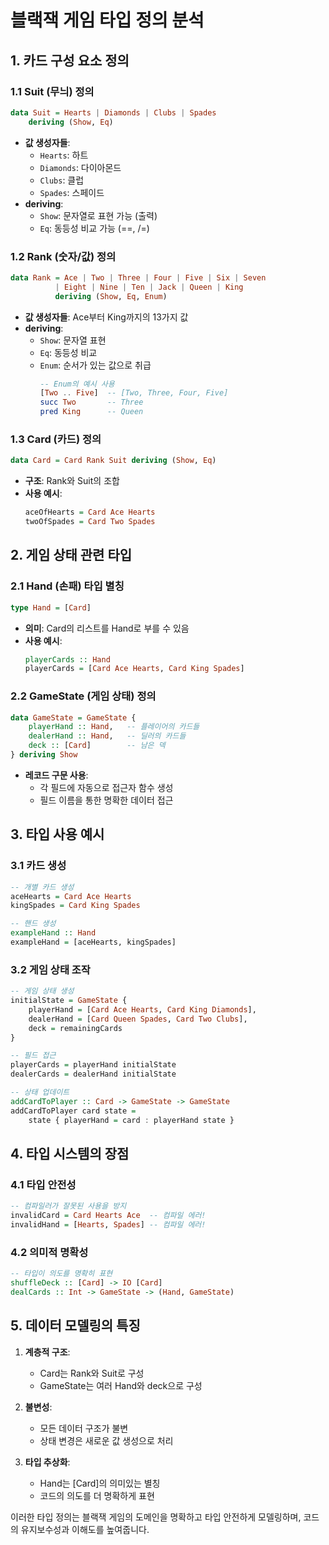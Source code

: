 # 블랙잭 게임 타입 정의 분석

## 1. 카드 구성 요소 정의

### 1.1 Suit (무늬) 정의

```haskell
data Suit = Hearts | Diamonds | Clubs | Spades
    deriving (Show, Eq)
```

- **값 생성자들**:
  - `Hearts`: 하트
  - `Diamonds`: 다이아몬드
  - `Clubs`: 클럽
  - `Spades`: 스페이드
- **deriving**:
  - `Show`: 문자열로 표현 가능 (출력)
  - `Eq`: 동등성 비교 가능 (==, /=)

### 1.2 Rank (숫자/값) 정의

```haskell
data Rank = Ace | Two | Three | Four | Five | Six | Seven
          | Eight | Nine | Ten | Jack | Queen | King
          deriving (Show, Eq, Enum)
```

- **값 생성자들**: Ace부터 King까지의 13가지 값
- **deriving**:
  - `Show`: 문자열 표현
  - `Eq`: 동등성 비교
  - `Enum`: 순서가 있는 값으로 취급
    ```haskell
    -- Enum의 예시 사용
    [Two .. Five]  -- [Two, Three, Four, Five]
    succ Two       -- Three
    pred King      -- Queen
    ```

### 1.3 Card (카드) 정의

```haskell
data Card = Card Rank Suit deriving (Show, Eq)
```

- **구조**: Rank와 Suit의 조합
- **사용 예시**:
  ```haskell
  aceOfHearts = Card Ace Hearts
  twoOfSpades = Card Two Spades
  ```

## 2. 게임 상태 관련 타입

### 2.1 Hand (손패) 타입 별칭

```haskell
type Hand = [Card]
```

- **의미**: Card의 리스트를 Hand로 부를 수 있음
- **사용 예시**:
  ```haskell
  playerCards :: Hand
  playerCards = [Card Ace Hearts, Card King Spades]
  ```

### 2.2 GameState (게임 상태) 정의

```haskell
data GameState = GameState {
    playerHand :: Hand,   -- 플레이어의 카드들
    dealerHand :: Hand,   -- 딜러의 카드들
    deck :: [Card]        -- 남은 덱
} deriving Show
```

- **레코드 구문 사용**:
  - 각 필드에 자동으로 접근자 함수 생성
  - 필드 이름을 통한 명확한 데이터 접근

## 3. 타입 사용 예시

### 3.1 카드 생성

```haskell
-- 개별 카드 생성
aceHearts = Card Ace Hearts
kingSpades = Card King Spades

-- 핸드 생성
exampleHand :: Hand
exampleHand = [aceHearts, kingSpades]
```

### 3.2 게임 상태 조작

```haskell
-- 게임 상태 생성
initialState = GameState {
    playerHand = [Card Ace Hearts, Card King Diamonds],
    dealerHand = [Card Queen Spades, Card Two Clubs],
    deck = remainingCards
}

-- 필드 접근
playerCards = playerHand initialState
dealerCards = dealerHand initialState

-- 상태 업데이트
addCardToPlayer :: Card -> GameState -> GameState
addCardToPlayer card state =
    state { playerHand = card : playerHand state }
```

## 4. 타입 시스템의 장점

### 4.1 타입 안전성

```haskell
-- 컴파일러가 잘못된 사용을 방지
invalidCard = Card Hearts Ace  -- 컴파일 에러!
invalidHand = [Hearts, Spades] -- 컴파일 에러!
```

### 4.2 의미적 명확성

```haskell
-- 타입이 의도를 명확히 표현
shuffleDeck :: [Card] -> IO [Card]
dealCards :: Int -> GameState -> (Hand, GameState)
```

## 5. 데이터 모델링의 특징

1. **계층적 구조**:

   - Card는 Rank와 Suit로 구성
   - GameState는 여러 Hand와 deck으로 구성

2. **불변성**:

   - 모든 데이터 구조가 불변
   - 상태 변경은 새로운 값 생성으로 처리

3. **타입 추상화**:
   - Hand는 [Card]의 의미있는 별칭
   - 코드의 의도를 더 명확하게 표현

이러한 타입 정의는 블랙잭 게임의 도메인을 명확하고 타입 안전하게 모델링하며, 코드의 유지보수성과 이해도를 높여줍니다.

